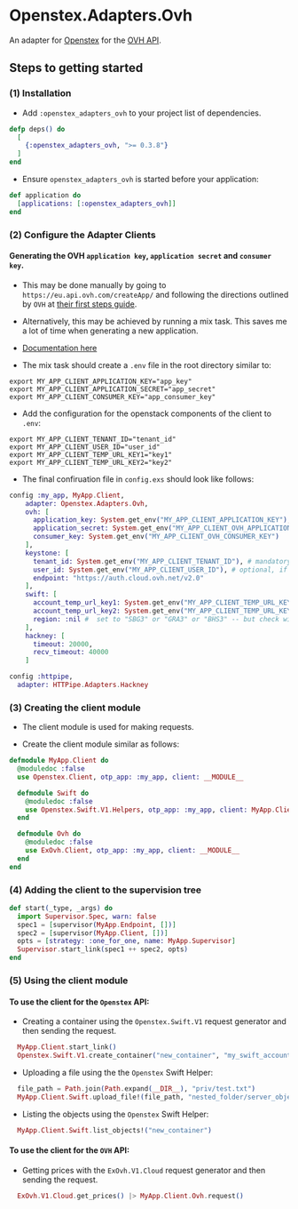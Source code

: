 # Openstex.Adapters.Ovh

An adapter for [Openstex](https://github.com/stephenmoloney/openstex)
for the [OVH API](https://github.com/stephenmoloney/ex_ovh).


## Steps to getting started

### (1) Installation

- Add `:openstex_adapters_ovh` to your project list of dependencies.

```elixir
defp deps() do
  [
    {:openstex_adapters_ovh, ">= 0.3.8"}
  ]
end
```

- Ensure `openstex_adapters_ovh` is started before your application:

```elixir
def application do
  [applications: [:openstex_adapters_ovh]]
end
```

### (2) Configure the Adapter Clients

#### Generating the OVH `application key`, `application secret` and `consumer key`.

- This may be done manually by going to `https://eu.api.ovh.com/createApp/` and following the directions outlined by `OVH` at
[their first steps guide](https://api.ovh.com/g934.first_step_with_api).

- Alternatively, this may be achieved by running a mix task. This saves me a lot of time when generating a new application.

- [Documentation here](https://github.com/stephenmoloney/ex_ovh/blob/master/docs/mix_task.md)

- The mix task should create a `.env` file in the root directory similar to:

```shell
export MY_APP_CLIENT_APPLICATION_KEY="app_key"
export MY_APP_CLIENT_APPLICATION_SECRET="app_secret"
export MY_APP_CLIENT_CONSUMER_KEY="app_consumer_key"
```

- Add the configuration for the openstack components of the client to `.env`:

```shell
export MY_APP_CLIENT_TENANT_ID="tenant_id"
export MY_APP_CLIENT_USER_ID="user_id"
export MY_APP_CLIENT_TEMP_URL_KEY1="key1"
export MY_APP_CLIENT_TEMP_URL_KEY2="key2"
```

- The final confiruation file in `config.exs` should look like follows:

```elixir
config :my_app, MyApp.Client,
    adapter: Openstex.Adapters.Ovh,
    ovh: [
      application_key: System.get_env("MY_APP_CLIENT_APPLICATION_KEY"),
      application_secret: System.get_env("MY_APP_CLIENT_OVH_APPLICATION_SECRET"),
      consumer_key: System.get_env("MY_APP_CLIENT_OVH_CONSUMER_KEY")
    ],
    keystone: [
      tenant_id: System.get_env("MY_APP_CLIENT_TENANT_ID"), # mandatory, corresponds to an ovh project id or ovh servicename
      user_id: System.get_env("MY_APP_CLIENT_USER_ID"), # optional, if absent a user will be created using the ovh api.
      endpoint: "https://auth.cloud.ovh.net/v2.0"
    ],
    swift: [
      account_temp_url_key1: System.get_env("MY_APP_CLIENT_TEMP_URL_KEY1"), # defaults to :nil if absent
      account_temp_url_key2: System.get_env("MY_APP_CLIENT_TEMP_URL_KEY2"), # defaults to :nil if absent
      region: :nil #  set to "SBG3" or "GRA3" or "BHS3" -- but check with OVH as this may change.
    ],
    hackney: [
      timeout: 20000,
      recv_timeout: 40000
    ]

config :httpipe,
  adapter: HTTPipe.Adapters.Hackney
```


### (3) Creating the client module

- The client module is used for making requests.

- Create the client module similar as follows:

```elixir
defmodule MyApp.Client do
  @moduledoc :false
  use Openstex.Client, otp_app: :my_app, client: __MODULE__

  defmodule Swift do
    @moduledoc :false
    use Openstex.Swift.V1.Helpers, otp_app: :my_app, client: MyApp.Client
  end

  defmodule Ovh do
    @moduledoc :false
    use ExOvh.Client, otp_app: :my_app, client: __MODULE__
  end
end
```

### (4) Adding the client to the supervision tree

```elixir
def start(_type, _args) do
  import Supervisor.Spec, warn: false
  spec1 = [supervisor(MyApp.Endpoint, [])]
  spec2 = [supervisor(MyApp.Client, [])]
  opts = [strategy: :one_for_one, name: MyApp.Supervisor]
  Supervisor.start_link(spec1 ++ spec2, opts)
end
```

### (5) Using the client module

#### To use the client for the `Openstex` API:

- Creating a container using the `Openstex.Swift.V1` request generator and then sending the request.
```elixir
  MyApp.Client.start_link()
  Openstex.Swift.V1.create_container("new_container", "my_swift_account") |> MyApp.Client.request()
```

- Uploading a file using the the `Openstex` Swift Helper:
```elixir
  file_path = Path.join(Path.expand(__DIR__), "priv/test.txt")
  MyApp.Client.Swift.upload_file!(file_path, "nested_folder/server_object.txt", "new_container")
```

- Listing the objects using the `Openstex` Swift Helper:
```elixir
  MyApp.Client.Swift.list_objects!("new_container")
```


#### To use the client for the `OVH` API:

- Getting prices with the `ExOvh.V1.Cloud` request generator and then sending the request.
```elixir
  ExOvh.V1.Cloud.get_prices() |> MyApp.Client.Ovh.request()
```

